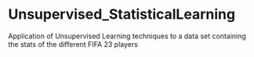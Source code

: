 # Unsupervised_StatisticalLearning
Application of Unsupervised Learning techniques to a data set containing the stats of the different FIFA 23 players
